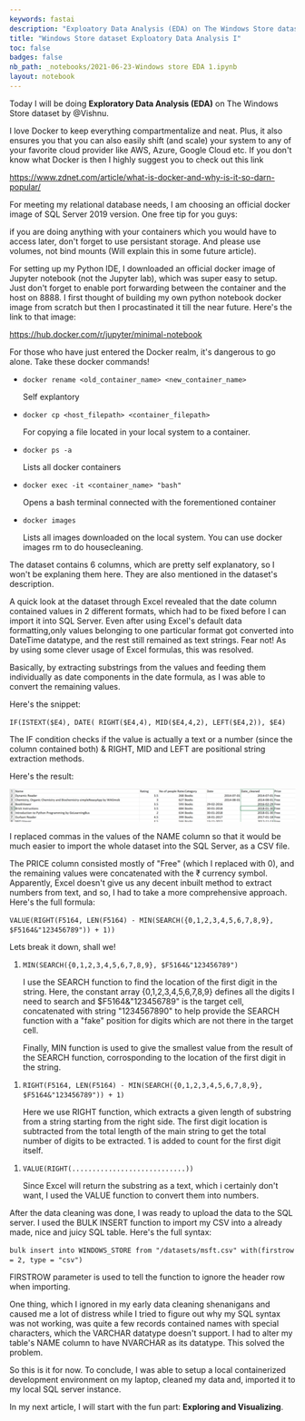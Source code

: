 ```yaml
---
keywords: fastai
description: "Exploatory Data Analysis (EDA) on The Windows Store dataset from Kaggle: https://www.kaggle.com/vishnuvarthanrao/windows-store Part 1"
title: "Windows Store dataset Exploatory Data Analysis I"
toc: false
badges: false
nb_path: _notebooks/2021-06-23-Windows store EDA 1.ipynb
layout: notebook
---
```


<!--
#################################################
### THIS FILE WAS AUTOGENERATED! DO NOT EDIT! ###
#################################################
# file to edit: _notebooks/2021-06-23-Windows store EDA 1.ipynb
-->

<div class="container" id="notebook-container">
        
<div class="cell border-box-sizing text_cell rendered"><div class="inner_cell">
<div class="text_cell_render border-box-sizing rendered_html">
<p>Today I will be doing <b>Exploratory Data Analysis (EDA)</b> on The Windows Store dataset by @Vishnu.</p>
<p>I love Docker to keep everything compartmentalize and neat. Plus, it also ensures you that you can also easily shift (and scale) your system to any of your favorite cloud provider like AWS, Azure, Google Cloud etc. If you don't know what Docker is then I highly suggest you to check out this link</p>
<p><a href="https://www.zdnet.com/article/what-is-docker-and-why-is-it-so-darn-popular/">https://www.zdnet.com/article/what-is-docker-and-why-is-it-so-darn-popular/</a></p>
<p>For meeting my relational database needs, I am choosing an official docker image of SQL Server 2019 version. One free tip for you guys:</p>
<p>if you are doing anything with your containers which you would have to access later, don't forget to use persistant storage. And please use volumes, not bind mounts (Will explain this in some future article).</p>
<p>For setting up my Python IDE, I downloaded an official docker image of Jupyter notebook (not the Jupyter lab), which was super easy to setup. Just don't forget to enable port forwarding between the container and the host on 8888. I first thought of building my own python notebook docker image from scratch but then I procastinated it till the near future. Here's the link to that image:</p>
<p><a href="https://hub.docker.com/r/jupyter/minimal-notebook">https://hub.docker.com/r/jupyter/minimal-notebook</a></p>
<p>For those who have just entered the Docker realm, it's dangerous to go alone. Take these docker commands!</p>
<ul>
<li><p><code>docker rename &lt;old_container_name&gt; &lt;new_container_name&gt;</code></p>
<p>Self explantory</p>
</li>
<li><p><code>docker cp &lt;host_filepath&gt; &lt;container_filepath&gt;</code></p>
<p>For copying a file located in your local system to a container.</p>
</li>
<li><p><code>docker ps -a</code></p>
<p>Lists all docker containers</p>
</li>
<li><p><code>docker exec -it &lt;container_name&gt; "bash"</code></p>
<p>Opens a bash terminal connected with the forementioned container</p>
</li>
<li><p><code>docker images</code></p>
<p>Lists all images downloaded on the local system. You can use docker images rm <image_id> to do housecleaning.</p>
</li>
</ul>

</div>
</div>
</div>
<div class="cell border-box-sizing text_cell rendered"><div class="inner_cell">
<div class="text_cell_render border-box-sizing rendered_html">
<p>The dataset contains 6 columns, which are pretty self explanatory, so I won't be explaning them here. They are also mentioned in the dataset's description.</p>
<p>A quick look at the dataset through Excel revealed that the date column contained values in 2 different formats, which had to be fixed before I can import it into SQL Server. Even after using Excel's default data formatting,only values belonging to one particular format got converted into DateTime datatype, and the rest still remained as text strings. Fear not! As by using some clever usage of Excel formulas, this was resolved.</p>
<p>Basically, by extracting substrings from the values and feeding them individually as date components in the date formula, as I was able to convert the remaining values.</p>
<p>Here's the snippet:</p>
<p><code>IF(ISTEXT($E4), DATE( RIGHT($E4,4), MID($E4,4,2), LEFT($E4,2)), $E4)</code></p>
<p>The IF condition checks if the value is actually a text or a number (since the column contained both) &amp; RIGHT, MID and LEFT are positional string extraction methods.</p>
<p>Here's the result:</p>
<p><img src="/images/copied_from_nb/download.png" alt=""></p>

</div>
</div>
</div>
<div class="cell border-box-sizing text_cell rendered"><div class="inner_cell">
<div class="text_cell_render border-box-sizing rendered_html">
<p>I replaced commas in the values of the NAME column so that it would be much easier to import the whole dataset into the SQL Server, as a CSV file.</p>
<p>The PRICE column consisted mostly of "Free" (which I replaced with 0), and the remaining values were concatenated with the ₹ currency symbol. Apparently, Excel doesn't give us any decent inbuilt method to extract numbers from text, and so, I had to take a more comprehensive approach. Here's the full formula:</p>
<p><code>VALUE(RIGHT(F5164, LEN(F5164) - MIN(SEARCH({0,1,2,3,4,5,6,7,8,9}, $F5164&amp;"123456789")) + 1))</code></p>
<p>Lets break it down, shall we!</p>

</div>
</div>
</div>
<div class="cell border-box-sizing text_cell rendered"><div class="inner_cell">
<div class="text_cell_render border-box-sizing rendered_html">
<ol>
<li><p><code>MIN(SEARCH({0,1,2,3,4,5,6,7,8,9}, $F5164&amp;"123456789")</code></p>
<p>I use the SEARCH function to find the location of the first digit in the string. Here, the constant array               {0,1,2,3,4,5,6,7,8,9} defines all the digits I need to search and $F5164&amp;"123456789" is the target cell, concatenated with string "1234567890" to help provide the SEARCH function with a "fake" position for digits which are not there in the target cell.</p>
<p>Finally, MIN function is used to give the smallest value from the result of the SEARCH function, corrosponding to the location of the first digit in the string.</p>
</li>
</ol>
<ol>
<li><p><code>RIGHT(F5164, LEN(F5164) - MIN(SEARCH({0,1,2,3,4,5,6,7,8,9}, $F5164&amp;"123456789")) + 1)</code></p>
<p>Here we use RIGHT function, which extracts a given length of substring from a string starting from the right side. The first digit location is subtracted from the total length of the main string to get the total number of digits to be extracted. 1 is added to count for the first digit itself.</p>
</li>
</ol>
<ol>
<li><p><code>VALUE(RIGHT(............................))</code></p>
<p>Since Excel will return the substring as a text, which i certainly don't want, I used the VALUE function to convert them into numbers.</p>
</li>
</ol>

</div>
</div>
</div>
<div class="cell border-box-sizing text_cell rendered"><div class="inner_cell">
<div class="text_cell_render border-box-sizing rendered_html">
<p>After the data cleaning was done, I was ready to upload the data to the SQL server. I used the BULK INSERT function to import my CSV into a already made, nice and juicy SQL table. Here's the full syntax:</p>
<p><code>bulk insert into WINDOWS_STORE from "/datasets/msft.csv" with(firstrow = 2, type = "csv")</code></p>
<p>FIRSTROW parameter is used to tell the function to ignore the header row when importing.</p>
<p>One thing, which I ignored in my early data cleaning shenanigans and caused me a lot of distress while I tried to figure out why my SQL syntax was not working, was quite a few records contained names with special characters, which the VARCHAR datatype doesn't support. I had to alter my table's NAME column to have NVARCHAR as its datatype. This solved the problem.</p>

</div>
</div>
</div>
<div class="cell border-box-sizing text_cell rendered"><div class="inner_cell">
<div class="text_cell_render border-box-sizing rendered_html">
<p>So this is it for now. To conclude, I was able to setup a local containerized development environment on my laptop, cleaned my data and, imported it to my local SQL server instance.</p>
<p>In my next article, I will start with the fun part: <b>Exploring and Visualizing</b>.</p>

</div>
</div>
</div>
</div>
 

